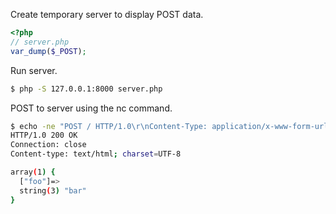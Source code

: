 Create temporary server to display POST data.
```php
<?php
// server.php
var_dump($_POST);
```
Run server.
```bash
$ php -S 127.0.0.1:8000 server.php
```
POST to server using the nc command.
```bash
$ echo -ne "POST / HTTP/1.0\r\nContent-Type: application/x-www-form-urlencoded\r\nTransfer-Encoding: chunked\r\n\r\n4\r\nfoo=\r\n3\r\nbar\r\n0\r\n\r\n" | nc 127.0.0.1 8000
HTTP/1.0 200 OK
Connection: close
Content-type: text/html; charset=UTF-8

array(1) {
  ["foo"]=>
  string(3) "bar"
}
```
